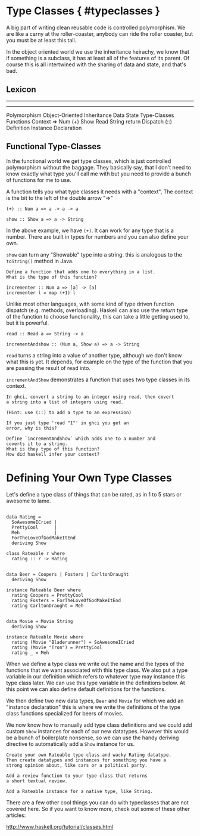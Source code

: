 # Type Classes { #typeclasses }

A big part of writing clean reusable code is controlled
polymorphism. We are like a carny at the roller-coaster, anybody can
ride the roller coaster, but you must be at least this tall.

In the object oriented world we use the inheritance heirachy, we know
that if something is a subclass, it has at least all of the features
of its parent. Of course this is all intertwined with the sharing
of data and state, and that's bad.

## Lexicon

-----------       -------------     ------------
-----------       -------------     ------------
Polymorphism      Object-Oriented   Inheritance
Data              State             Type-Classes
Functions         Context           =>
Num               (+)               Show
Read              String            return
Dispatch          (::)              Definition
Instance          Declaration

## Functional Type-Classes

In the functional world we get type classes, which is just
controlled polymorphism without the baggage. They basically
say, that I don't need to know exactly what type you'll call me with
but you need to provide a bunch of functions for me to use.

A function tells you what type classes it needs with a "context",
The context is the bit to the left of the double arrow "=>"

~~~{data-language=haskell .nocheck}
(+) :: Num a => a -> a -> a

show :: Show a => a -> String
~~~

In the above example, we have `(+)`. It can work
for any type that is a number. There are built
in types for numbers and you can also define your
own.

`show` can turn any "Showable" type into a string.
this is analogous to the `toString()` method in Java.

```instruction
Define a function that adds one to everything in a list.
What is the type of this function?
```

~~~{data-language=haskell .answer data-filter=./resources/scripts/check.sh}
incrementer :: Num a => [a] -> [a]
incrementer l = map (+1) l
~~~

Unlike most other languages, with some kind of type driven
function dispatch (e.g. methods, overloading). Haskell can also
use the _return_ type of the function to choose functionality,
this can take a little getting used to, but it is powerful.

~~~{data-language=haskell .nocheck}
read :: Read a => String -> a

incrementAndshow :: (Num a, Show a) => a -> String
~~~

`read` turns a string into a value of another type,
although we don't know what this is yet. It depends,
for example on the type of the function that you are
passing the result of read into.

`incrementAndShow` demonstrates a function that uses two
type classes in its context.

```instruction
In ghci, convert a string to an integer using read, then covert
a string into a list of integers using read.

(Hint: use (::) to add a type to an expression)

If you just type 'read "1"' in ghci you get an
error, why is this?
```

```instruction
Define `incrementAndShow` which adds one to a number and
coverts it to a string.
What is they type of this function?
How did haskell infer your context?
```

# Defining Your Own Type Classes

Let's define a type class of things that can be
rated, as in 1 to 5 stars or awesome to lame.

~~~{data-language=haskell data-filter=./resources/scripts/check.sh}

data Rating = 
  SoAwesomeICried |
  PrettyCool      |
  Meh             |
  ForTheLoveOfGodMakeItEnd
  deriving Show

class Rateable r where
  rating :: r -> Rating


data Beer = Coopers | Fosters | CarltonDraught
  deriving Show

instance Rateable Beer where
  rating Coopers = PrettyCool
  rating Fosters = ForTheLoveOfGodMakeItEnd
  rating CarltonDraught = Meh


data Movie = Movie String
  deriving Show

instance Rateable Movie where
  rating (Movie "Bladerunner") = SoAwesomeICried
  rating (Movie "Tron") = PrettyCool
  rating _ = Meh

~~~

When we define a type class we write out the name and the types of the
functions that we want associated with this type class. We also put a
type variable in our definition which refers to whatever type may
instance this type class later. We can use this type variable in the
definitions below. At this point we can also define default
definitions for the functions.

We then define two new data types, `Beer` and `Movie`
for which we add an "instance declaration" this is where
we write the definitions of the type class functions specialized
for beers of movies.

We now know how to manually add type class definitions and
we could add custom `Show` instances for each of our
new datatypes. However this would be a bunch of boilerplate
nonsense, so we can use the handy deriving directive to
automatically add a `Show` instance for us.

```instruction
Create your own Rateable type class and wacky Rating datatype.
Then create datatypes and instances for something you have a
strong opinion about, like cars or a political party.
```

```instruction
Add a review function to your type class that returns
a short textual review.
```

```instruction
Add a Rateable instance for a native type, like String.
```


There are a few other cool things you can do with typeclasses
that are not covered here. So if you want to know more, check
out some of these other articles:

<http://www.haskell.org/tutorial/classes.html>
